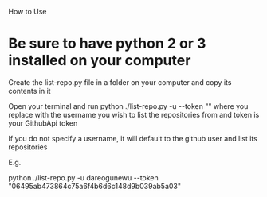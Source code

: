 How to Use

# Be sure to have python 2 or 3 installed on your computer

Create the list-repo.py file in a folder on your computer and copy its contents in it

Open your terminal and run python ./list-repo.py -u <username> --token "<insert token>" where you replace with the username you wish to list the repositories from and token is your GithubApi token

If you do not specify a username, it will default to the github user and list its repositories

E.g.

python ./list-repo.py -u dareogunewu --token "06495ab473864c75a6f4b6d6c148d9b039ab5a03"
